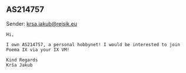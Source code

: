 ## AS214757

Sender: krsa.jakub@rejsik.eu

```
Hi,

I own AS214757, a personal hobbynet! I would be interested to join Poema IX via your IX VM!

Kind Regards
Krša Jakub
```
